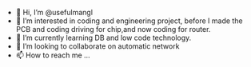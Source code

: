 - 👋 Hi, I’m @usefulmangl
- 👀 I’m interested in coding and engineering project, before I made the PCB and coding driving for chip,and now coding for router.
- 🌱 I’m currently learning DB and low code technology.
- 💞️ I’m looking to collaborate on automatic network
- 📫 How to reach me ...

<!---
usefulmangl/usefulmangl is a ✨ special ✨ repository because its `README.md` (this file) appears on your GitHub profile.
You can click the Preview link to take a look at your changes.
--->
